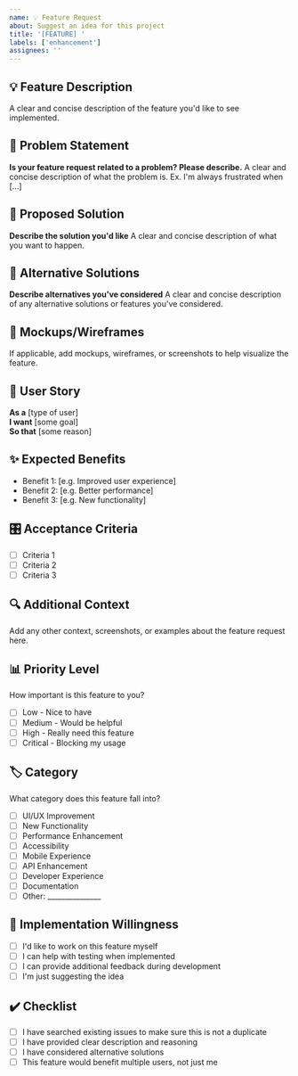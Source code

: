 ```yaml
---
name: 💡 Feature Request
about: Suggest an idea for this project
title: '[FEATURE] '
labels: ['enhancement']
assignees: ''
---
```


## 💡 Feature Description

A clear and concise description of the feature you'd like to see implemented.

## 🎯 Problem Statement

**Is your feature request related to a problem? Please describe.**
A clear and concise description of what the problem is. Ex. I'm always frustrated when [...]

## 💭 Proposed Solution

**Describe the solution you'd like**
A clear and concise description of what you want to happen.

## 🔄 Alternative Solutions

**Describe alternatives you've considered**
A clear and concise description of any alternative solutions or features you've considered.

## 🎨 Mockups/Wireframes

If applicable, add mockups, wireframes, or screenshots to help visualize the feature.

## 📱 User Story

**As a** [type of user]  
**I want** [some goal]  
**So that** [some reason]

## ✨ Expected Benefits

- Benefit 1: [e.g. Improved user experience]
- Benefit 2: [e.g. Better performance]
- Benefit 3: [e.g. New functionality]

## 🎛️ Acceptance Criteria

- [ ] Criteria 1
- [ ] Criteria 2
- [ ] Criteria 3

## 🔍 Additional Context

Add any other context, screenshots, or examples about the feature request here.

## 📊 Priority Level

How important is this feature to you?

- [ ] Low - Nice to have
- [ ] Medium - Would be helpful
- [ ] High - Really need this feature
- [ ] Critical - Blocking my usage

## 🏷️ Category

What category does this feature fall into?

- [ ] UI/UX Improvement
- [ ] New Functionality
- [ ] Performance Enhancement
- [ ] Accessibility
- [ ] Mobile Experience
- [ ] API Enhancement
- [ ] Developer Experience
- [ ] Documentation
- [ ] Other: _______________

## 🤝 Implementation Willingness

- [ ] I'd like to work on this feature myself
- [ ] I can help with testing when implemented
- [ ] I can provide additional feedback during development
- [ ] I'm just suggesting the idea

## ✔️ Checklist

- [ ] I have searched existing issues to make sure this is not a duplicate
- [ ] I have provided clear description and reasoning
- [ ] I have considered alternative solutions
- [ ] This feature would benefit multiple users, not just me
